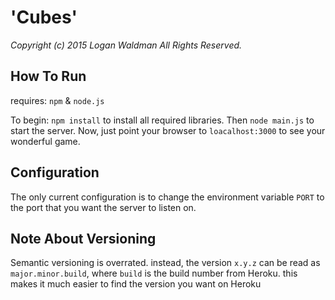 'Cubes'
=====
_Copyright (c) 2015 Logan Waldman All Rights Reserved._

How To Run
----------
requires:
`npm` & `node.js`

To begin: `npm install`
to install all required libraries.
Then `node main.js` to start the server. Now, just point your browser to `loacalhost:3000` to see your wonderful game.

Configuration
-------------
The only current configuration is to change the environment variable `PORT` to the port that you want the server to listen on.

Note About Versioning
---------------------
Semantic versioning is overrated.
instead, the version `x.y.z` can be read as `major.minor.build`, where `build` is the build number from Heroku.
this makes it much easier to find the version you want on Heroku
